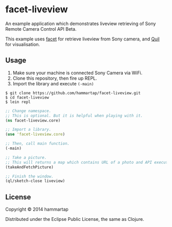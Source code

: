 # facet-liveview

An example application which demonstrates liveview retrieving of Sony Remote Camera Control API Beta.

This example uses [facet](https://github.com/hammartap/facet) for retrieve liveview from Sony camera, and [Quil](https://github.com/quil/quil) for visualisation.

## Usage
1. Make sure your machine is connected Sony Camera via WiFi.
2. Clone this repository, then fire up REPL.
3. Import the library and execute `(-main)`

```
$ git clone https://github.com/hammartap/facet-liveview.git
$ cd facet-liveview
$ lein repl
```

```clojure
;; Change namespace.
;; This is optional. But it is helpful when playing with it.
(ns facet-liveview.core)

;; Import a library.
(use 'facet-liveview.core)

;; Then, call main function.
(-main)

;; Take a picture.
;; This will returns a map which contains URL of a photo and API executed id.
(takeAndFetchPicture)

;; Finish the window.
(ql/sketch-close liveview)
```

## License

Copyright © 2014 hammartap

Distributed under the Eclipse Public License, the same as Clojure.
